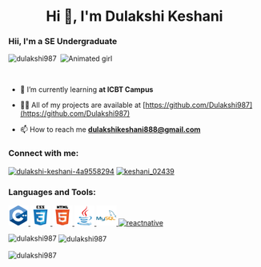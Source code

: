 




<h1 align="center">Hi 👋, I'm Dulakshi Keshani</h1>
<h3 align="left">Hii, I'm a SE Undergraduate</h3>

<img src="https://user-images.githubusercontent.com/74038190/241765453-85cb9521-97c0-4a65-9358-7db8099fac7f.gif" alt="Animated girl"  width="400" align="right">

<p align="left"> <img src="https://komarev.com/ghpvc/?username=dulakshi987&label=Profile%20views&color=0e75b6&style=flat" alt="dulakshi987" /> </p>

<p align="left"> <a href="https://twitter.com/" target="blank"><img src="https://img.shields.io/twitter/follow/?logo=twitter&style=for-the-badge" alt="" /></a> </p>

- 🌱 I’m currently learning **at ICBT Campus**

- 👨‍💻 All of my projects are available at [https://github.com/Dulakshi987](https://github.com/Dulakshi987)

- 📫 How to reach me **dulakshikeshani888@gmail.com**

<h3 align="left">Connect with me:</h3>
<p align="left">
<a href="https://linkedin.com/in/dulakshi-keshani-4a9558294" target="blank"><img align="center" src="https://raw.githubusercontent.com/rahuldkjain/github-profile-readme-generator/master/src/images/icons/Social/linked-in-alt.svg" alt="dulakshi-keshani-4a9558294" height="30" width="40" /></a>
<a href="https://discord.gg/keshani_02439" target="blank"><img align="center" src="https://raw.githubusercontent.com/rahuldkjain/github-profile-readme-generator/master/src/images/icons/Social/discord.svg" alt="keshani_02439" height="30" width="40" /></a>
</p>

<h3 align="left">Languages and Tools:</h3>
<p align="left"> <a href="https://www.w3schools.com/cpp/" target="_blank" rel="noreferrer"> <img src="https://raw.githubusercontent.com/devicons/devicon/master/icons/cplusplus/cplusplus-original.svg" alt="cplusplus" width="40" height="40"/> </a> <a href="https://www.w3schools.com/css/" target="_blank" rel="noreferrer"> <img src="https://raw.githubusercontent.com/devicons/devicon/master/icons/css3/css3-original-wordmark.svg" alt="css3" width="40" height="40"/> </a> <a href="https://www.w3.org/html/" target="_blank" rel="noreferrer"> <img src="https://raw.githubusercontent.com/devicons/devicon/master/icons/html5/html5-original-wordmark.svg" alt="html5" width="40" height="40"/> </a> <a href="https://www.java.com" target="_blank" rel="noreferrer"> <img src="https://raw.githubusercontent.com/devicons/devicon/master/icons/java/java-original.svg" alt="java" width="40" height="40"/> </a> <a href="https://www.mysql.com/" target="_blank" rel="noreferrer"> <img src="https://raw.githubusercontent.com/devicons/devicon/master/icons/mysql/mysql-original-wordmark.svg" alt="mysql" width="40" height="40"/> </a> <a href="https://reactnative.dev/" target="_blank" rel="noreferrer"> <img src="https://reactnative.dev/img/header_logo.svg" alt="reactnative" width="40" height="40"/> </a> </p>

<p><img align="left" src="https://github-readme-stats.vercel.app/api/top-langs?username=dulakshi987&show_icons=true&locale=en&layout=compact" alt="dulakshi987" /></p>

<p>&nbsp;<img align="center" src="https://github-readme-stats.vercel.app/api?username=dulakshi987&show_icons=true&locale=en" alt="dulakshi987" /></p>

<p><img align="center" src="https://github-readme-streak-stats.herokuapp.com/?user=dulakshi987&" alt="dulakshi987" /></p>
